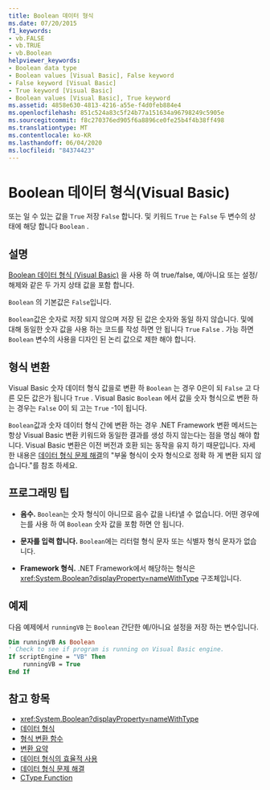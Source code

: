 ```yaml
---
title: Boolean 데이터 형식
ms.date: 07/20/2015
f1_keywords:
- vb.FALSE
- vb.TRUE
- vb.Boolean
helpviewer_keywords:
- Boolean data type
- Boolean values [Visual Basic], False keyword
- False keyword [Visual Basic]
- True keyword [Visual Basic]
- Boolean values [Visual Basic], True keyword
ms.assetid: 4858e630-4813-4216-a55e-f4d0feb884e4
ms.openlocfilehash: 851c524a83c5f24b77a151634a96798249c5905e
ms.sourcegitcommit: f8c270376ed905f6a8896ce0fe25b4f4b38ff498
ms.translationtype: MT
ms.contentlocale: ko-KR
ms.lasthandoff: 06/04/2020
ms.locfileid: "84374423"
---
```

# <a name="boolean-data-type-visual-basic"></a>Boolean 데이터 형식(Visual Basic)

또는 일 수 있는 값을 `True` 저장 `False` 합니다. 및 키워드 `True` 는 `False` 두 변수의 상태에 해당 합니다 `Boolean` .  
  
## <a name="remarks"></a>설명  

 [Boolean 데이터 형식 (Visual Basic)](boolean-data-type.md) 을 사용 하 여 true/false, 예/아니요 또는 설정/해제와 같은 두 가지 상태 값을 포함 합니다.  
  
 `Boolean` 의 기본값은 `False`입니다.  
  
 `Boolean`값은 숫자로 저장 되지 않으며 저장 된 값은 숫자와 동일 하지 않습니다. 및에 대해 동일한 숫자 값을 사용 하는 코드를 작성 하면 안 됩니다 `True` `False` . 가능 하면 `Boolean` 변수의 사용을 디자인 된 논리 값으로 제한 해야 합니다.  
  
## <a name="type-conversions"></a>형식 변환  

 Visual Basic 숫자 데이터 형식 값을로 변환 하 `Boolean` 는 경우 0은이 되 `False` 고 다른 모든 값은가 됩니다 `True` . Visual Basic `Boolean` 에서 값을 숫자 형식으로 변환 하는 경우는 `False` 0이 되 고는 `True` -1이 됩니다.  
  
 `Boolean`값과 숫자 데이터 형식 간에 변환 하는 경우 .NET Framework 변환 메서드는 항상 Visual Basic 변환 키워드와 동일한 결과를 생성 하지 않는다는 점을 명심 해야 합니다. Visual Basic 변환은 이전 버전과 호환 되는 동작을 유지 하기 때문입니다. 자세한 내용은 [데이터 형식 문제 해결](../../programming-guide/language-features/data-types/troubleshooting-data-types.md)의 "부울 형식이 숫자 형식으로 정확 하 게 변환 되지 않습니다."를 참조 하세요.  
  
## <a name="programming-tips"></a>프로그래밍 팁  
  
- **음수.** `Boolean`는 숫자 형식이 아니므로 음수 값을 나타낼 수 없습니다. 어떤 경우에는를 사용 하 여 `Boolean` 숫자 값을 포함 하면 안 됩니다.  
  
- **문자를 입력 합니다.** `Boolean`에는 리터럴 형식 문자 또는 식별자 형식 문자가 없습니다.  
  
- **Framework 형식.** .NET Framework에서 해당하는 형식은 <xref:System.Boolean?displayProperty=nameWithType> 구조체입니다.  
  
## <a name="example"></a>예제  

 다음 예제에서 `runningVB` 는 `Boolean` 간단한 예/아니요 설정을 저장 하는 변수입니다.  
  
```vb  
Dim runningVB As Boolean  
' Check to see if program is running on Visual Basic engine.  
If scriptEngine = "VB" Then  
    runningVB = True  
End If  
```  
  
## <a name="see-also"></a>참고 항목

- <xref:System.Boolean?displayProperty=nameWithType>
- [데이터 형식](index.md)
- [형식 변환 함수](../functions/type-conversion-functions.md)
- [변환 요약](../keywords/conversion-summary.md)
- [데이터 형식의 효율적 사용](../../programming-guide/language-features/data-types/efficient-use-of-data-types.md)
- [데이터 형식 문제 해결](../../programming-guide/language-features/data-types/troubleshooting-data-types.md)
- [CType Function](../functions/ctype-function.md)

